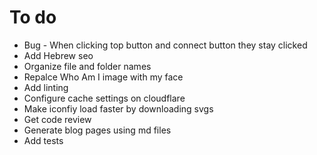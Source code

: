 # To do

- Bug - When clicking top button and connect button they stay clicked
- Add Hebrew seo
- Organize file and folder names
- Repalce Who Am I image with my face
- Add linting
- Configure cache settings on cloudflare
- Make iconfiy load faster by downloading svgs
- Get code review
- Generate blog pages using md files
- Add tests

